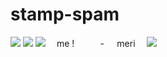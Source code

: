 # stamp-spam

![](https://64.media.tumblr.com/96dd638975b429ae9c1b15ec53edd095/6bdab0163ff4ed48-df/s100x200/781a1bd4a49e174017a6e6955bf6819df84fd376.pnj) ![](https://64.media.tumblr.com/bb8acc28ffa0bdb95e66c23d66cea7e8/6bdab0163ff4ed48-6f/s100x200/42f22334952c78ea7bbde524a5fa3fff196d2560.pnj) ![](https://64.media.tumblr.com/e97e699b0cc38e902d908a79e1dda727/e0dad917c616b214-9c/s100x200/74da63d99cc7af6965366baf7e48bc2afe9dea61.gif) 
⠀
me !⠀⠀⠀⠀-⠀⠀meri
⠀
![](https://64.media.tumblr.com/ce00cf94b8a99caec162f81b6341c92d/8c6e727132a26a66-73/s100x200/c3fa8cbd3a0aa826799087f90d5406f91a9dc4b5.pnj)

